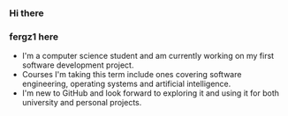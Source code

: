 ### Hi there 
### fergz1 here
- I'm a computer science student and am currently working on my first software development project.
- Courses I'm taking this term include ones covering software engineering, operating systems and artificial intelligence.
- I'm new to GitHub and look forward to exploring it and using it for both university and personal projects.  
<!--
**fergz1/fergz1** is a ✨ _special_ ✨ repository because its `README.md` (this file) appears on your GitHub profile.

Here are some ideas to get you started:

- 🔭 I’m currently working on ...
- 🌱 I’m currently learning ...
- 👯 I’m looking to collaborate on ...
- 🤔 I’m looking for help with ...
- 💬 Ask me about ...
- 📫 How to reach me: ...
- 😄 Pronouns: ...
- ⚡ Fun fact: ...
-->
